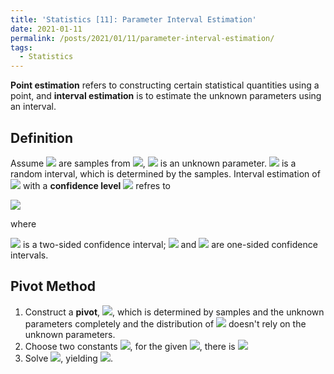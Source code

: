 ```yaml
---
title: 'Statistics [11]: Parameter Interval Estimation'
date: 2021-01-11
permalink: /posts/2021/01/11/parameter-interval-estimation/
tags:
  - Statistics
---
```


__Point estimation__ refers to constructing certain statistical quantities using a point, and __interval estimation__ is to estimate the unknown parameters using an interval.

## Definition
Assume <img src="https://render.githubusercontent.com/render/math?math=x_1,x_2,...,x_n"> are samples from <img src="https://render.githubusercontent.com/render/math?math=X\sim F(x%3B \theta)">, <img src="https://render.githubusercontent.com/render/math?math=\theta"> is an unknown parameter. <img src="https://render.githubusercontent.com/render/math?math=I(x_1,x_2,...,x_n)"> is a random interval, which is determined by the samples. Interval estimation of <img src="https://render.githubusercontent.com/render/math?math=\theta"> with a __confidence level__ <img src="https://render.githubusercontent.com/render/math?math=1-\alpha (0<\alpha<1)"> refres to

<img src="https://render.githubusercontent.com/render/math?math=P_{\theta}(\theta\in I(x_1,x_2,...,x_n)) \geq 1 - \alpha,\ \ \forall \theta\in\Theta">

where 

<img src="https://render.githubusercontent.com/render/math?math=I = \lfloor\hat{\theta}_1(x_1,x_2,...,x_n),\hat{\theta}_2(x_1,x_2,...,x_n)\rceil"> is a two-sided confidence interval; <img src="https://render.githubusercontent.com/render/math?math=I = \lfloor\hat{\theta}_L(x_1,x_2,...,x_n),\infty\rceil">  and <img src="https://render.githubusercontent.com/render/math?math=I = \lfloor-infty,\hat{\theta}_U(x_1,x_2,...,x_n)\rceil"> are one-sided confidence intervals.

## Pivot Method
1. Construct a __pivot__, <img src="https://render.githubusercontent.com/render/math?math=G(x_1,x_2,...,x_n,\theta)">, which is determined by samples and the unknown parameters completely and the distribution of <img src="https://render.githubusercontent.com/render/math?math=G"> doesn't rely on the unknown parameters.
2. Choose two constants <img src="https://render.githubusercontent.com/render/math?math=c,d">, for the given <img src="https://render.githubusercontent.com/render/math?math=\alpha (0 < \alpha < 1)">, there is <img src="https://render.githubusercontent.com/render/math?math=P(c\leq G\leq d)\geq 1-\alpha">  
3. Solve <img src="https://render.githubusercontent.com/render/math?math=c\leq G(x_1,x_2,...,x_n,\theta)\leq d">, yielding <img src="https://render.githubusercontent.com/render/math?math=\hat{\theta}_1(x_1,x_2,...,x_n)\leq\theta\leq\hat{\theta}_2(x_1,x_2,...,x_n)">.
